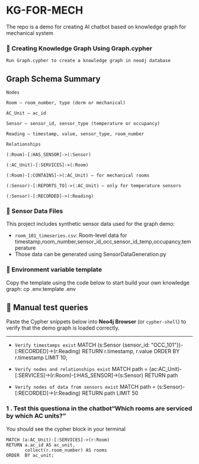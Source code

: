 # KG-FOR-MECH
The repo is a demo for creating AI chatbot based on knowledge graph for mechanical system

### 📂 Creating Knowledge Graph Using Graph.cypher 

    Run Graph.cypher to create a knowledge graph in neo4j database 
## Graph Schema Summary
`Nodes`

    Room — room_number, type (dorm or mechanical)

    AC_Unit — ac_id

    Sensor — sensor_id, sensor_type (temperature or occupancy)

    Reading — timestamp, value, sensor_type, room_number

`Relationships`

    (:Room)-[:HAS_SENSOR]->(:Sensor)

    (:AC_Unit)-[:SERVICES]->(:Room)

    (:Room)-[:CONTAINS]->(:AC_Unit) — for mechanical rooms

    (:Sensor)-[:REPORTS_TO]->(:AC_Unit) — only for temperature sensors

    (:Sensor)-[:RECORDED]->(:Reading)

### 📂 Sensor Data Files

This project includes synthetic sensor data used for the graph demo:

- `room_101_timeseries.csv`: Room-level data for timestamp,room_number,sensor_id_occ,sensor_id_temp,occupancy,temperature
- Those data can be generated using SensorDataGeneration.py

### 📂 Environment variable template 
Copy the template using the code below to start build your own knowledge graph:
cp .env.template .env


## 🧪 Manual test queries

Paste the Cypher snippets below into **Neo4j Browser** (or `cypher-shell`) to
verify that the demo graph is loaded correctly.

---
- `Verify timestamps exist`
MATCH (s:Sensor {sensor_id: "OCC_101"})-[:RECORDED]->(r:Reading)
RETURN r.timestamp, r.value
ORDER BY r.timestamp
LIMIT 10;

- `Verify nodes and relationships exist`
MATCH path = (ac:AC_Unit)-[:SERVICES]->(r:Room)-[:HAS_SENSOR]->(s:Sensor)
RETURN path

- `Verify nodes of data from sensors exist`
MATCH path = (s:Sensor)-[:RECORDED]->(r:Reading)
RETURN path
LIMIT 50

### 1 . Test this questiona in the chatbot“Which rooms are serviced by which AC units?”

You should see the cypher block in your terminal 
```cypher  
MATCH (a:AC_Unit)-[:SERVICES]->(r:Room)
RETURN a.ac_id AS ac_unit,
       collect(r.room_number) AS rooms
ORDER  BY ac_unit;
